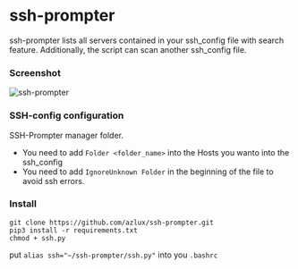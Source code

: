 # ssh-prompter
ssh-prompter lists all servers contained in your ssh_config file with search feature. Additionally, the script can scan another ssh_config file.

### Screenshot
![ssh-prompter](https://raw.githubusercontent.com/azlux/ssh-prompter/master/Capture1.PNG)

### SSH-config configuration
SSH-Prompter manager folder.
- You need to add `Folder <folder_name>` into the Hosts you wanto into the ssh_config
- You need to add `IgnoreUnknown Folder` in the beginning of the file to avoid ssh errors.

### Install
```
git clone https://github.com/azlux/ssh-prompter.git
pip3 install -r requirements.txt
chmod + ssh.py
```

put `alias ssh="~/ssh-prompter/ssh.py"` into you `.bashrc`

